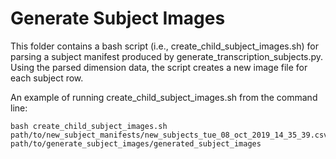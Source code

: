 # Generate Subject Images

This folder contains a bash script (i.e., create_child_subject_images.sh) for parsing a subject manifest produced by generate_transcription_subjects.py. Using the parsed dimension data, the script creates a new image file for each subject row.

An example of running create_child_subject_images.sh from the command line:

```
bash create_child_subject_images.sh path/to/new_subject_manifests/new_subjects_tue_08_oct_2019_14_35_39.csv path/to/generate_subject_images/generated_subject_images
```
